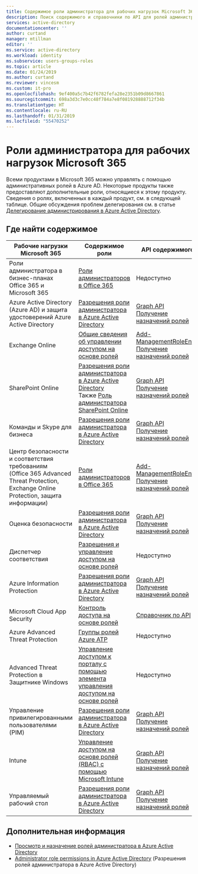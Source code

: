 ```yaml
---
title: Содержимое роли администратора для рабочих нагрузок Microsoft 365 в Azure AD | Документация Майкрософт
description: Поиск содержимого и справочники по API для ролей администратора для рабочих нагрузок Microsoft 365 в Azure Active Directory
services: active-directory
documentationcenter: ''
author: curtand
manager: mtillman
editor: ''
ms.service: active-directory
ms.workload: identity
ms.subservice: users-groups-roles
ms.topic: article
ms.date: 01/24/2019
ms.author: curtand
ms.reviewer: vincesm
ms.custom: it-pro
ms.openlocfilehash: 9ef400a5c7b42f6782fefa28e2351b09d8667861
ms.sourcegitcommit: 698a3d3c7e0cc48f784a7e8f081928888712f34b
ms.translationtype: HT
ms.contentlocale: ru-RU
ms.lasthandoff: 01/31/2019
ms.locfileid: "55470252"
---
```

# <a name="administrator-roles-for-microsoft-365-workloads"></a>Роли администратора для рабочих нагрузок Microsoft 365

Всеми продуктами в Microsoft 365 можно управлять с помощью административных ролей в Azure AD. Некоторые продукты также предоставляют дополнительные роли, относящиеся к этому продукту. Сведения о ролях, включенных в каждый продукт, см. в следующей таблице. Общие обсуждения проблем делегирования см. в статье [Делегирование администрирования в Azure Active Directory](roles-concept-delegation.md).

## <a name="where-to-find-content"></a>Где найти содержимое

Рабочие нагрузки Microsoft 365 | Содержимое роли | API содержимого
---------------------- | ------------------ | -----------------
Роли администратора в бизнес-планах Office 365 и Microsoft 365 | [Роли администраторов в Office 365](https://docs.microsoft.com/office365/admin/add-users/about-admin-roles?view=o365-worldwide) | Недоступно
Azure Active Directory (Azure AD) и защита удостоверений Azure Active Directory| [Разрешения роли администратора в Azure Active Directory](directory-assign-admin-roles.md) | [Graph API](https://docs.microsoft.com/graph/api/overview?view=graph-rest-1.0)<br>[Получение назначений ролей](https://docs.microsoft.com/graph/api/directoryrole-list?view=graph-rest-1.0)
Exchange Online| [Общие сведения об управлении доступом на основе ролей](https://docs.microsoft.com/exchange/understanding-role-based-access-control-exchange-2013-help) |  [Add-ManagementRoleEntry](https://docs.microsoft.com/powershell/module/exchange/role-based-access-control/add-managementroleentry?view=exchange-ps)<br>[Получение назначений ролей](https://docs.microsoft.com/powershell/module/exchange/role-based-access-control/get-rolegroup?view=exchange-ps)
SharePoint Online | [Разрешения роли администратора в Azure Active Directory](directory-assign-admin-roles.md)<br>Также [Роль администратора SharePoint Online](https://docs.microsoft.com/sharepoint/sharepoint-admin-role) | [Graph API](https://docs.microsoft.com/graph/api/overview?view=graph-rest-1.0)<br>[Получение назначений ролей](https://docs.microsoft.com/graph/api/directoryrole-list?view=graph-rest-1.0)
Команды и Skype для бизнеса | [Разрешения роли администратора в Azure Active Directory](directory-assign-admin-roles.md) | [Graph API](https://docs.microsoft.com/graph/api/overview?view=graph-rest-1.0)<br>[Получение назначений ролей](https://docs.microsoft.com/graph/api/directoryrole-list?view=graph-rest-1.0)
Центр безопасности и соответствия требованиям (Office 365 Advanced Threat Protection, Exchange Online Protection, защита информации) | [Роли администраторов в Office 365](https://docs.microsoft.com/office365/SecurityCompliance/permissions-in-the-security-and-compliance-center) | [Add-ManagementRoleEntry](https://docs.microsoft.com/powershell/module/exchange/role-based-access-control/add-managementroleentry?view=exchange-ps)<br>[Получение назначений ролей](https://docs.microsoft.com/powershell/module/exchange/role-based-access-control/get-rolegroup?view=exchange-ps)
Оценка безопасности | [Разрешения роли администратора в Azure Active Directory](directory-assign-admin-roles.md) | [Graph API](https://docs.microsoft.com/graph/api/overview?view=graph-rest-1.0)<br>[Получение назначений ролей](https://docs.microsoft.com/graph/api/directoryrole-list?view=graph-rest-1.0)
Диспетчер соответствия | [Разрешения и управление доступом на основе ролей](https://docs.microsoft.com/office365/securitycompliance/meet-data-protection-and-regulatory-reqs-using-microsoft-cloud#permissions-and-role-based-access-control) | Недоступно
Azure Information Protection | [Разрешения роли администратора в Azure Active Directory](directory-assign-admin-roles.md) | [Graph API](https://docs.microsoft.com/graph/api/overview?view=graph-rest-1.0)<br>[Получение назначений ролей](https://docs.microsoft.com/graph/api/directoryrole-list?view=graph-rest-1.0)
Microsoft Cloud App Security | [Контроль доступа на основе ролей](https://docs.microsoft.com/cloud-app-security/manage-admins) | [Справочник по API](https://docs.microsoft.com/cloud-app-security/api-tokens) 
Azure Advanced Threat Protection | [Группы ролей Azure ATP](https://docs.microsoft.com/azure-advanced-threat-protection/atp-role-groups) | Недоступно
Advanced Threat Protection в Защитнике Windows | [Управление доступом к порталу с помощью элемента управления доступом на основе ролей](https://docs.microsoft.com/windows/security/threat-protection/windows-defender-atp/rbac-windows-defender-advanced-threat-protection) | Недоступно
Управление привилегированными пользователями (PIM) | [Разрешения роли администратора в Azure Active Directory](directory-assign-admin-roles.md) | [Graph API](https://docs.microsoft.com/graph/api/overview?view=graph-rest-1.0)<br>[Получение назначений ролей](https://docs.microsoft.com/graph/api/directoryrole-list?view=graph-rest-1.0)
Intune | [Управление доступом на основе ролей (RBAC) с помощью Microsoft Intune](https://docs.microsoft.com/intune/role-based-access-control) | [Graph API](https://docs.microsoft.com/graph/api/resources/intune-rbac-conceptual?view=graph-rest-beta)<br>[Получение назначений ролей](https://docs.microsoft.com/graph/api/intune-rbac-roledefinition-list?view=graph-rest-beta)
Управляемый рабочий стол | [Разрешения роли администратора в Azure Active Directory](directory-assign-admin-roles.md) | [Graph API](https://docs.microsoft.com/graph/api/overview?view=graph-rest-1.0)<br>[Получение назначений ролей](https://docs.microsoft.com/graph/api/directoryrole-list?view=graph-rest-1.0)

## <a name="next-steps"></a>Дополнительная информация

* [Просмотр и назначение ролей администратора в Azure Active Directory](directory-manage-roles-portal.md)
* [Administrator role permissions in Azure Active Directory](directory-assign-admin-roles.md) (Разрешения ролей администратора в Azure Active Directory)

